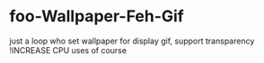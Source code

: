 # foo-Wallpaper-Feh-Gif
just a loop who set wallpaper for display gif,  support transparency
!INCREASE CPU uses of course
